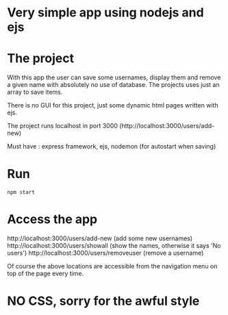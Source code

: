 # Very simple app using nodejs and ejs

# The project
With this app the user can save some usernames, display them and remove a given name with absolutely no use of database. The projects uses just an array to save items.

There is no GUI for this project, just some dynamic html pages written with ejs.

The project runs localhost in port 3000 (http://localhost:3000/users/add-new)

Must have : express framework, ejs, nodemon (for autostart when saving)

# Run
```npm start``` 

# Access the app
http://localhost:3000/users/add-new (add some new usernames)
http://localhost:3000/users/showall (show the names, otherwise it says 'No users')
http://localhost:3000/users/removeuser (remove a username)

Of course the above locations are accessible from the navigation menu on top of the page every time.

# NO CSS, sorry for the awful style


